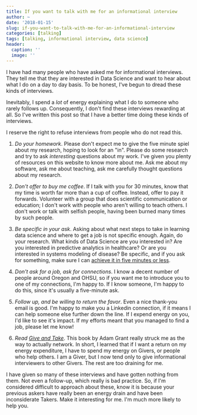 ```yaml
---
title: If you want to talk with me for an informational interview
author: ~
date: '2018-01-15'
slug: if-you-want-to-talk-with-me-for-an-informational-interview
categories: [talking]
tags: [talking, informational interview, data science]
header:
  caption: ''
  image: '' 
---
```


I have had many people who have asked me for informational interviews. They tell me that they are interested in Data Science and want to hear about what I do on a day to day basis. To be honest, I've begun to dread these kinds of interviews. 

Inevitably, I spend a *lot* of energy explaining what I do to someone who rarely follows up. Consequently, I don't find these interviews rewarding at all. So I've written this post so that I have a better time doing these kinds of interviews. 

I reserve the right to refuse interviews from people who do not read this.

1) *Do your homework*. Please don't expect me to give the five minute spiel about my research, hoping to look for an "in". Please do some research and try to ask *interesting* questions about my work. I've given you plenty of resources on this website to know more about me. Ask me about my software, ask me about teaching, ask me carefully thought questions about my research. 

2) *Don't offer to buy me coffee*. If I talk with you for 30 minutes, know that my time is worth far more than a cup of coffee. Instead, offer to pay it forwards. Volunteer with a group that does scientific communication or education; I don't work with people who aren't willing to teach others. I don't work or talk with selfish people, having been burned many times by such people.

3) *Be specific in your ask*. Asking about what next steps to take in learning data science and where to get a job is not specific enough. Again, do your research. What kinds of Data Science are you interested in? Are you interested in predictive analytics in healthcare? Or are you interested in systems modeling of disease? Be specific, and if you ask for something, make sure I can [achieve it in five minutes or less](https://www.samuelthomasdavies.com/the-five-minute-favour/). 

4) *Don't ask for a job, ask for connections*. I know a decent number of people around Oregon and OHSU, so if you want me to introduce you to one of my connections, I'm happy to. If I know someone, I'm happy to do this, since it's usually a five-minute ask.

5) *Follow up, and be willing to return the favor*. Even a nice thank-you email is good. I'm happy to make you a Linkedin connection, if it means I can help someone else further down the line. If I expend energy on you, I'd like to see it's impact. If my efforts meant that you managed to find a job, please let me know! 

6) *Read [Give and Take](http://www.adamgrant.net)*. This book by Adam Grant really struck me as the way to actually network. In short, I learned that if I want a return on my energy expenditure, I have to spend my energy on Givers, or people who help others. I am a Giver, but I now tend only to give informational interviewers to other Givers. The rest are too draining for me. 

I have given so many of these interviews and have gotten nothing from them. Not even a follow-up, which really is bad practice. So, if I'm considered difficult to approach about these, know it is because your previous askers have really been an energy drain and have been inconsiderate Takers. Make it interesting for me. I'm much more likely to help you.